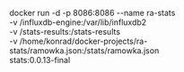 docker run -d -p 8086:8086 --name ra-stats \
 -v /influxdb-engine:/var/lib/influxdb2 \
 -v /stats-results:/stats-results \
 -v /home/konrad/docker-projects/ra-stats/ramowka.json:/stats/ramowka.json \
 stats:0.0.13-final